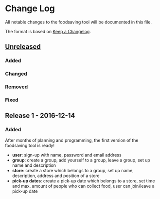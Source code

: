 # Change Log
All notable changes to the foodsaving tool will be documented in this file.

The format is based on [Keep a Changelog](http://keepachangelog.com/).

## [Unreleased]
### Added

### Changed

### Removed

### Fixed

## Release 1 - 2016-12-14
### Added

After months of planning and programming, the first version of the foodsaving tool is ready!

- **user**: sign-up with name, password and email address
- **group**: create a group, add yourself to a group, leave a group, set up name and description
- **store**: create a store which belongs to a group, set up name, description, address and position of a store
- **pick-up dates**: create a pick-up date which belongs to a store, set time and max. amount of people who can collect food, user can join/leave a pick-up date

[Unreleased]: https://github.com/yunity/foodsaving-frontend/compare/r1...HEAD
